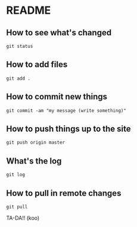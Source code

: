 # README

## How to see what's changed

```
git status
```

## How to add files

```
git add .
```

## How to commit new things

```
git commit -am "my message (write something)"
```

## How to push things up to the site

```
git push origin master
```

## What's the log

```
git log
```

## How to pull in remote changes

```
git pull
```

TA-DA!! (koo)